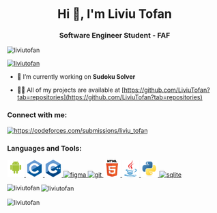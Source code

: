 <h1 align="center">Hi 👋, I'm Liviu Tofan</h1>
<h3 align="center">Software Engineer Student - FAF</h3>

<p align="left"> <img src="https://komarev.com/ghpvc/?username=liviutofan&label=Profile%20views&color=0e75b6&style=flat" alt="liviutofan" /> </p>

<p align="left"> <a href="https://github.com/ryo-ma/github-profile-trophy"><img src="https://github-profile-trophy.vercel.app/?username=liviutofan" alt="liviutofan" /></a> </p>

- 🔭 I’m currently working on **Sudoku Solver**

- 👨‍💻 All of my projects are available at [https://github.com/LiviuTofan?tab=repositories](https://github.com/LiviuTofan?tab=repositories)

<h3 align="left">Connect with me:</h3>
<p align="left">
<a href="https://codeforces.com/profile/https://codeforces.com/submissions/liviu_tofan" target="blank"><img align="center" src="https://raw.githubusercontent.com/rahuldkjain/github-profile-readme-generator/master/src/images/icons/Social/codeforces.svg" alt="https://codeforces.com/submissions/liviu_tofan" height="30" width="40" /></a>
</p>

<h3 align="left">Languages and Tools:</h3>
<p align="left"> <a href="https://developer.android.com" target="_blank" rel="noreferrer"> <img src="https://raw.githubusercontent.com/devicons/devicon/master/icons/android/android-original-wordmark.svg" alt="android" width="40" height="40"/> </a> <a href="https://www.cprogramming.com/" target="_blank" rel="noreferrer"> <img src="https://raw.githubusercontent.com/devicons/devicon/master/icons/c/c-original.svg" alt="c" width="40" height="40"/> </a> <a href="https://www.w3schools.com/cpp/" target="_blank" rel="noreferrer"> <img src="https://raw.githubusercontent.com/devicons/devicon/master/icons/cplusplus/cplusplus-original.svg" alt="cplusplus" width="40" height="40"/> </a> <a href="https://www.figma.com/" target="_blank" rel="noreferrer"> <img src="https://www.vectorlogo.zone/logos/figma/figma-icon.svg" alt="figma" width="40" height="40"/> </a> <a href="https://git-scm.com/" target="_blank" rel="noreferrer"> <img src="https://www.vectorlogo.zone/logos/git-scm/git-scm-icon.svg" alt="git" width="40" height="40"/> </a> <a href="https://www.w3.org/html/" target="_blank" rel="noreferrer"> <img src="https://raw.githubusercontent.com/devicons/devicon/master/icons/html5/html5-original-wordmark.svg" alt="html5" width="40" height="40"/> </a> <a href="https://www.java.com" target="_blank" rel="noreferrer"> <img src="https://raw.githubusercontent.com/devicons/devicon/master/icons/java/java-original.svg" alt="java" width="40" height="40"/> </a> <a href="https://www.python.org" target="_blank" rel="noreferrer"> <img src="https://raw.githubusercontent.com/devicons/devicon/master/icons/python/python-original.svg" alt="python" width="40" height="40"/> </a> <a href="https://www.sqlite.org/" target="_blank" rel="noreferrer"> <img src="https://www.vectorlogo.zone/logos/sqlite/sqlite-icon.svg" alt="sqlite" width="40" height="40"/> </a> </p>

<p><img align="left" src="https://github-readme-stats.vercel.app/api/top-langs?username=liviutofan&show_icons=true&locale=en&layout=compact" alt="liviutofan" /></p>

<p>&nbsp;<img align="center" src="https://github-readme-stats.vercel.app/api?username=liviutofan&show_icons=true&locale=en" alt="liviutofan" /></p>

<p><img align="center" src="https://github-readme-streak-stats.herokuapp.com/?user=liviutofan&" alt="liviutofan" /></p>
